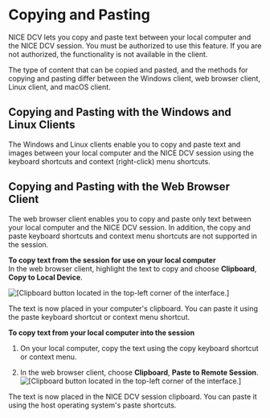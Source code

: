 # Copying and Pasting<a name="using-copy-paste"></a>

NICE DCV lets you copy and paste text between your local computer and the NICE DCV session\. You must be authorized to use this feature\. If you are not authorized, the functionality is not available in the client\.

The type of content that can be copied and pasted, and the methods for copying and pasting differ between the Windows client, web browser client, Linux client, and macOS client\.

## Copying and Pasting with the Windows and Linux Clients<a name="using-copy-paste-windows-linux"></a>

The Windows and Linux clients enable you to copy and paste text and images between your local computer and the NICE DCV session using the keyboard shortcuts and context \(right\-click\) menu shortcuts\.

## Copying and Pasting with the Web Browser Client<a name="using-copy-paste-browser"></a>

The web browser client enables you to copy and paste only text between your local computer and the NICE DCV session\. In addition, the copy and paste keyboard shortcuts and context menu shortcuts are not supported in the session\.

**To copy text from the session for use on your local computer**  
In the web browser client, highlight the text to copy and choose **Clipboard**, **Copy to Local Device**\.

![\[Clipboard button located in the top-left corner of the interface.\]](http://docs.aws.amazon.com/dcv/latest/userguide/images/copy.png)

The text is now placed in your computer's clipboard\. You can paste it using the paste keyboard shortcut or context menu shortcut\.

**To copy text from your local computer into the session**

1. On your local computer, copy the text using the copy keyboard shortcut or context menu\.

1. In the web browser client, choose **Clipboard**, **Paste to Remote Session**\.  
![\[Clipboard button located in the top-left corner of the interface.\]](http://docs.aws.amazon.com/dcv/latest/userguide/images/paste.png)

The text is now placed in the NICE DCV session clipboard\. You can paste it using the host operating system's paste shortcuts\.